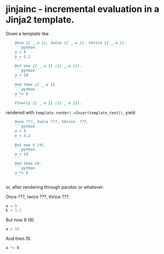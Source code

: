 # jinjainc - incremental evaluation in a Jinja2 template.

Given a template like

```markdown
    Once {{ _.a }}, twice {{ _.a }}, thrice {{ _.a }}.
    ```python
    a = 9
    b = 3.2
    ```
    But now {{ _.a }} ({{ _.a }}).
    ```python
    a = 10
    ```
    And then {{ _.a }}.
    ```python
    a *= b
    ```
    Finally {{ _.a }} ({{ _.a }}).
```

rendered with `template.render(_=Incer(template_text))`,
yield

```markdown
    Once ???, twice ???, thrice  ???.
    ```python
    a = 9
    b = 3.2
    ```
    But now 9 (9).
    ```python
    a = 10
    ```
    And then 10.
    ```python
    a *= b
    ```
```

or, after rendering through pandoc or whatever:

Once ???, twice ???, thrice  ???.
```python
a = 9
b = 3.2
```
But now 9 (9).
```python
a = 10
```
And then 10.
```python
a *= b


